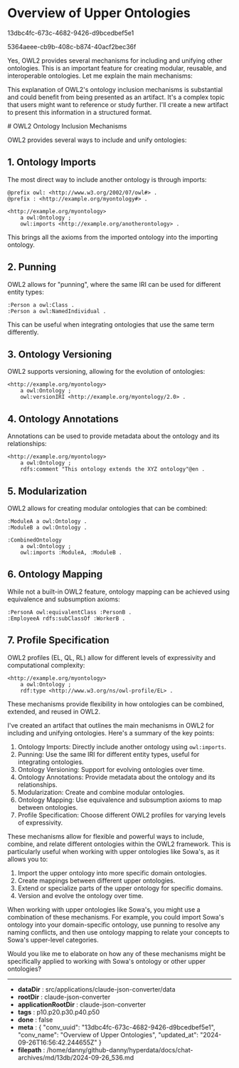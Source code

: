 # Overview of Upper Ontologies

13dbc4fc-673c-4682-9426-d9bcedbef5e1

5364aeee-cb9b-408c-b874-40acf2bec36f

 Yes, OWL2 provides several mechanisms for including and unifying other ontologies. This is an important feature for creating modular, reusable, and interoperable ontologies. Let me explain the main mechanisms:

<antThinking>This explanation of OWL2's ontology inclusion mechanisms is substantial and could benefit from being presented as an artifact. It's a complex topic that users might want to reference or study further. I'll create a new artifact to present this information in a structured format.</antThinking>

<antArtifact identifier="owl2-ontology-inclusion" type="text/markdown" title="OWL2 Ontology Inclusion Mechanisms">
# OWL2 Ontology Inclusion Mechanisms

OWL2 provides several ways to include and unify ontologies:

## 1. Ontology Imports

The most direct way to include another ontology is through imports:

```turtle
@prefix owl: <http://www.w3.org/2002/07/owl#> .
@prefix : <http://example.org/myontology#> .

<http://example.org/myontology>
    a owl:Ontology ;
    owl:imports <http://example.org/anotherontology> .
```

This brings all the axioms from the imported ontology into the importing ontology.

## 2. Punning

OWL2 allows for "punning", where the same IRI can be used for different entity types:

```turtle
:Person a owl:Class .
:Person a owl:NamedIndividual .
```

This can be useful when integrating ontologies that use the same term differently.

## 3. Ontology Versioning

OWL2 supports versioning, allowing for the evolution of ontologies:

```turtle
<http://example.org/myontology>
    a owl:Ontology ;
    owl:versionIRI <http://example.org/myontology/2.0> .
```

## 4. Ontology Annotations

Annotations can be used to provide metadata about the ontology and its relationships:

```turtle
<http://example.org/myontology>
    a owl:Ontology ;
    rdfs:comment "This ontology extends the XYZ ontology"@en .
```

## 5. Modularization

OWL2 allows for creating modular ontologies that can be combined:

```turtle
:ModuleA a owl:Ontology .
:ModuleB a owl:Ontology .

:CombinedOntology
    a owl:Ontology ;
    owl:imports :ModuleA, :ModuleB .
```

## 6. Ontology Mapping

While not a built-in OWL2 feature, ontology mapping can be achieved using equivalence and subsumption axioms:

```turtle
:PersonA owl:equivalentClass :PersonB .
:EmployeeA rdfs:subClassOf :WorkerB .
```

## 7. Profile Specification

OWL2 profiles (EL, QL, RL) allow for different levels of expressivity and computational complexity:

```turtle
<http://example.org/myontology>
    a owl:Ontology ;
    rdf:type <http://www.w3.org/ns/owl-profile/EL> .
```

These mechanisms provide flexibility in how ontologies can be combined, extended, and reused in OWL2.
</antArtifact>

I've created an artifact that outlines the main mechanisms in OWL2 for including and unifying ontologies. Here's a summary of the key points:

1. Ontology Imports: Directly include another ontology using `owl:imports`.
2. Punning: Use the same IRI for different entity types, useful for integrating ontologies.
3. Ontology Versioning: Support for evolving ontologies over time.
4. Ontology Annotations: Provide metadata about the ontology and its relationships.
5. Modularization: Create and combine modular ontologies.
6. Ontology Mapping: Use equivalence and subsumption axioms to map between ontologies.
7. Profile Specification: Choose different OWL2 profiles for varying levels of expressivity.

These mechanisms allow for flexible and powerful ways to include, combine, and relate different ontologies within the OWL2 framework. This is particularly useful when working with upper ontologies like Sowa's, as it allows you to:

1. Import the upper ontology into more specific domain ontologies.
2. Create mappings between different upper ontologies.
3. Extend or specialize parts of the upper ontology for specific domains.
4. Version and evolve the ontology over time.

When working with upper ontologies like Sowa's, you might use a combination of these mechanisms. For example, you could import Sowa's ontology into your domain-specific ontology, use punning to resolve any naming conflicts, and then use ontology mapping to relate your concepts to Sowa's upper-level categories.

Would you like me to elaborate on how any of these mechanisms might be specifically applied to working with Sowa's ontology or other upper ontologies?

---

* **dataDir** : src/applications/claude-json-converter/data
* **rootDir** : claude-json-converter
* **applicationRootDir** : claude-json-converter
* **tags** : p10.p20.p30.p40.p50
* **done** : false
* **meta** : {
  "conv_uuid": "13dbc4fc-673c-4682-9426-d9bcedbef5e1",
  "conv_name": "Overview of Upper Ontologies",
  "updated_at": "2024-09-26T16:56:42.244655Z"
}
* **filepath** : /home/danny/github-danny/hyperdata/docs/chat-archives/md/13db/2024-09-26_536.md